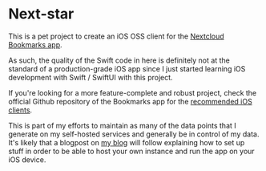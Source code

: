 # Next-star

This is a pet project to create an iOS OSS client for the [Nextcloud Bookmarks app](https://apps.nextcloud.com/apps/bookmarks).

As such, the quality of the Swift code in here is definitely not at the standard of a production-grade iOS app since I just started learning iOS development with Swift / SwiftUI with this project.

If you're looking for a more feature-complete and robust project, check the official Github repository of the Bookmarks app for the [recommended iOS clients](https://github.com/nextcloud/bookmarks#ios).

This is part of my efforts to maintain as many of the data points that I generate on my self-hosted services and generally be in control of my data. It's likely that a blogpost on [my blog](https://jay.cat) will follow explaining how to set up stuff in order to be able to host your own instance and run the app on your iOS device.